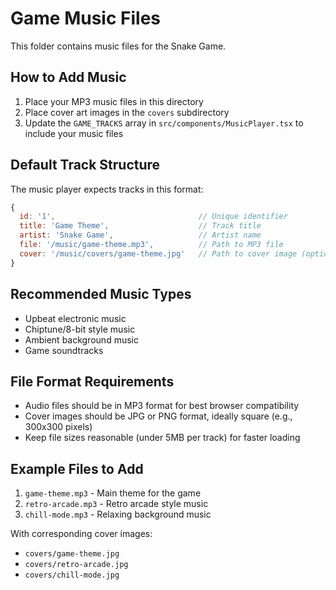 # Game Music Files

This folder contains music files for the Snake Game.

## How to Add Music

1. Place your MP3 music files in this directory
2. Place cover art images in the `covers` subdirectory
3. Update the `GAME_TRACKS` array in `src/components/MusicPlayer.tsx` to include your music files

## Default Track Structure

The music player expects tracks in this format:

```javascript
{
  id: '1',                                // Unique identifier
  title: 'Game Theme',                    // Track title
  artist: 'Snake Game',                   // Artist name
  file: '/music/game-theme.mp3',          // Path to MP3 file
  cover: '/music/covers/game-theme.jpg'   // Path to cover image (optional)
}
```

## Recommended Music Types

- Upbeat electronic music
- Chiptune/8-bit style music
- Ambient background music
- Game soundtracks

## File Format Requirements

- Audio files should be in MP3 format for best browser compatibility
- Cover images should be JPG or PNG format, ideally square (e.g., 300x300 pixels)
- Keep file sizes reasonable (under 5MB per track) for faster loading

## Example Files to Add

1. `game-theme.mp3` - Main theme for the game
2. `retro-arcade.mp3` - Retro arcade style music
3. `chill-mode.mp3` - Relaxing background music

With corresponding cover images:
- `covers/game-theme.jpg`
- `covers/retro-arcade.jpg`
- `covers/chill-mode.jpg`
